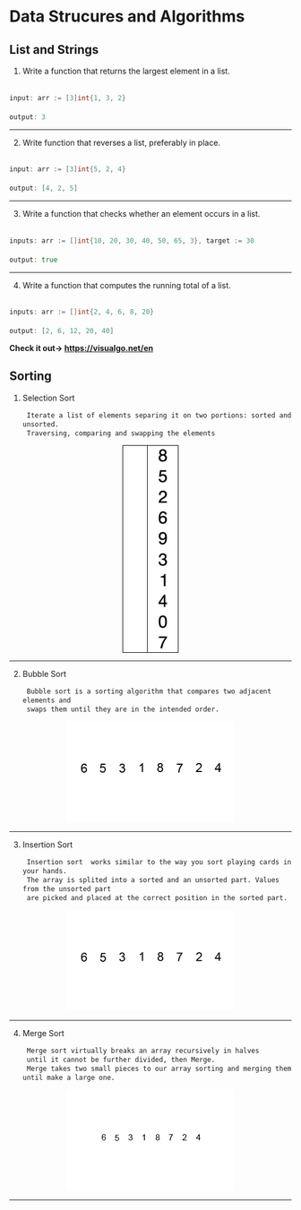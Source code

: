# Data Strucures and Algorithms

## List and Strings

1. Write a function that returns the largest element in a list.

```go

input: arr := [3]int{1, 3, 2}

output: 3

```

***

2. Write function that reverses a list, preferably in place.

```go

input: arr := [3]int{5, 2, 4}

output: [4, 2, 5]

```

***

3. Write a function that checks whether an element occurs in a list.

```go

inputs: arr := []int{10, 20, 30, 40, 50, 65, 3}, target := 30

output: true

```

***

4. Write a function that computes the running total of a list.

```go

inputs: arr := []int{2, 4, 6, 8, 20}

output: [2, 6, 12, 20, 40]


```

**Check it out-> <https://visualgo.net/en>**

## Sorting

1. Selection Sort

        Iterate a list of elements separing it on two portions: sorted and unsorted. 
        Traversing, comparing and swapping the elements

<p align="center"><img src="https://github.com/WesleyTavaresDev/DataStructureAndAlgorithmProblems/blob/main/assets/Selection-Sort-example.gif" align="center"/></p>

***

2. Bubble Sort

        Bubble sort is a sorting algorithm that compares two adjacent elements and 
        swaps them until they are in the intended order.
       
<p align="center"><img src="https://github.com/WesleyTavaresDev/DataStructureAndAlgorithmProblems/blob/main/assets/Bubble-sort-example.gif"/>
</p>

***

3. Insertion Sort

        Insertion sort  works similar to the way you sort playing cards in your hands. 
        The array is splited into a sorted and an unsorted part. Values from the unsorted part 
        are picked and placed at the correct position in the sorted part.
        
<p align="center"><img src="https://github.com/WesleyTavaresDev/DataStructureAndAlgorithmProblems/blob/main/assets/Insertion-sort-example.gif"/></p>

***

4. Merge Sort 

        Merge sort virtually breaks an array recursively in halves
        until it cannot be further divided, then Merge.
        Merge takes two small pieces to our array sorting and merging them until make a large one.
        
<p align="center"><img src="https://github.com/WesleyTavaresDev/DataStructureAndAlgorithmProblems/blob/main/assets/Merge-sort-example.gif"/></p>        

***
